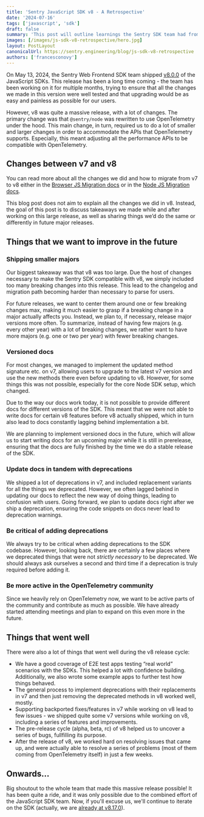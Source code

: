 ```yaml
---
title: 'Sentry JavaScript SDK v8 - A Retrospective'
date: '2024-07-16'
tags: ['javascript', 'sdk']
draft: false
summary: 'This post will outline learnings the Sentry SDK team had from releasing v8 of the JavaScript SDKs.'
images: [/images/js-sdk-v8-retrospective/hero.jpg]
layout: PostLayout
canonicalUrl: https://sentry.engineering/blog/js-sdk-v8-retrospective
authors: ['francesconovy']
---
```


On May 13, 2024, the Sentry Web Frontend SDK team shipped [v8.0.0](https://github.com/getsentry/sentry-javascript/releases/tag/8.0.0) of the JavaScript SDKs. This release has been a long time coming - the team has been working on it for multiple months, trying to ensure that all the changes we made in this version were well tested and that upgrading would be as easy and painless as possible for our users.

However, v8 was quite a massive release, with a lot of changes. The primary change was that `@sentry/node` was rewritten to use OpenTelemetry under the hood. This main change, in turn, required us to do a lot of smaller and larger changes in order to accommodate the APIs that OpenTelemetry supports. Especially, this meant adjusting all the performance APIs to be compatible with OpenTelemetry.

## Changes between v7 and v8

You can read more about all the changes we did and how to migrate from v7 to v8 either in the [Browser JS Migration docs](https://docs.sentry.io/platforms/javascript/migration/v7-to-v8/) or in the [Node JS Migration docs](https://docs.sentry.io/platforms/javascript/guides/node/migration/v7-to-v8/).

This blog post does not aim to explain all the changes we did in v8. Instead, the goal of this post is to discuss takeaways we made while and after working on this large release, as well as sharing things we’d do the same or differently in future major releases.

## Things that we want to improve in the future

### Shipping smaller majors

Our biggest takeaway was that v8 was too large. Due the host of changes necessary to make the Sentry SDK compatible with v8, we simply included too many breaking changes into this release. This lead to the changelog and migration path becoming harder than necessary to parse for users.

For future releases, we want to center them around one or few breaking changes max, making it much easier to grasp if a breaking change in a major actually affects you. Instead, we plan to, if necessary, release major versions more often. To summarize, instead of having few majors (e.g. every other year) with a lot of breaking changes, we rather want to have more majors (e.g. one or two per year) with fewer breaking changes.

### Versioned docs

For most changes, we managed to implement the updated method signature etc. on v7, allowing users to upgrade to the latest v7 version and use the new methods there even before updating to v8. However, for some things this was not possible, especially for the core Node SDK setup, which changed.

Due to the way our docs work today, it is not possible to provide different docs for different versions of the SDK. This meant that we were not able to write docs for certain v8 features before v8 actually shipped, which in turn also lead to docs constantly lagging behind implementation a bit.

We are planning to implement versioned docs in the future, which will allow us to start writing docs for an upcoming major while it is still in prerelease, ensuring that the docs are fully finished by the time we do a stable release of the SDK.

### Update docs in tandem with deprecations

We shipped a lot of deprecations in v7, and included replacement variants for all the things we deprecated. However, we often lagged behind in updating our docs to reflect the new way of doing things, leading to confusion with users. Going forward, we plan to update docs right after we ship a deprecation, ensuring the code snippets on docs never lead to deprecation warnings.

### Be critical of adding deprecations

We always try to be critical when adding deprecations to the SDK codebase. However, looking back, there are certainly a few places where we deprecated things that were not _strictly necessary_ to be deprecated. We should always ask ourselves a second and third time if a deprecation is truly required before adding it.

### Be more active in the OpenTelemetry community

Since we heavily rely on OpenTelemetry now, we want to be active parts of the community and contribute as much as possible. We have already started attending meetings and plan to expand on this even more in the future.

## Things that went well

There were also a lot of things that went well during the v8 release cycle:

- We have a good coverage of E2E test apps testing “real world” scenarios with the SDKs. This helped a lot with confidence building. Additionally, we also wrote some example apps to further test how things behaved.
- The general process to implement deprecations with their replacements in v7 and then just removing the deprecated methods in v8 worked well, mostly.
- Supporting backported fixes/features in v7 while working on v8 lead to few issues - we shipped quite some v7 versions while working on v8, including a series of features and improvements.
- The pre-release cycle (alpha, beta, rc) of v8 helped us to uncover a series of bugs, fullfilling its purpose.
- After the release of v8, we worked hard on resolving issues that came up, and were actually able to resolve a series of problems (most of them coming from OpenTelemetry itself) in just a few weeks.

## Onwards...

Big shoutout to the whole team that made this massive release possible! It has been quite a ride, and it was only possible due to the combined effort of the JavaScript SDK team. Now, if you'll excuse us, we'll continue to iterate on the SDK (actually, we are [already at v8.17.0](https://github.com/getsentry/sentry-javascript/releases/tag/8.17.0)).
